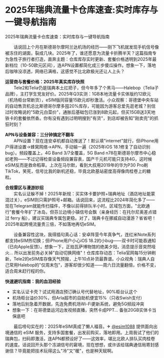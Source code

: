 # 2025年瑞典流量卡仓库速查:实时库存与一键导航指南

2025年瑞典流量卡仓库速查：实时库存与一键导航指南

　　话说回上个月在斯德哥尔摩阿兰达机场的经历——刚下飞机就发现手机信号像被冻住的湖面，裂成几块。2025年了，谁还愿意为流量卡折腾半天？这篇指南专为急性子旅行者打造，直奔主题：仓库库存实时更新、套餐价格透明到2025年最新档位（10-50欧元区间），连APN设置都简化成三步傻瓜操作。想象一下，落地后咖啡没凉透，网络已满格，这感觉不比北欧极光还让人上头？

**运营商与套餐价格：2025年真实库存快照**  
　　Tele2和Telia仍是瑞典本土扛把子，但今年多了个黑马——Halebop（Telia子品牌），主打学生党友好价。2025年Q3实测：1GB本地流量卡实体版约12欧元（机场柜台常断货），eSIM版同容量15欧元却秒激活。小众观察：哥德堡中央车站的自动售货机总比斯德哥尔摩多囤20%库存，可能因为游客总爱先逛老城？别信过时攻略说的"5欧元白菜价"，通胀后基础包已涨到8欧元起，但买15GB送3天地铁卡的套餐依然香。你有没有遇到过明明搜到"有货"，到店却被告知"刚卖完"的抓狂时刻？

**APN与设备兼容：三分钟搞定不翻车**  
　　APN设置？现在连安卓机都自动推送了！默认填"internet"就行，但iPhone用户得进设置→蜂窝网络→APN，手动输一遍（2025年iOS 18.1修复了自动识别bug）。频段覆盖上，4G Band 3/7全覆盖，5G Band n78在斯德哥尔摩市中心稳如老狗——不过记得检查设备频段兼容表，国产千元机可能只支持4G，这时候eSIM反而是救命稻草。上次在马尔默，看到大叔用2019年的华为P30 Pro刷TikTok，笑死，信号比我的新机还稳，毕竟北欧基站密度高得像肉桂卷上的糖粒。

**合规雷区与漫游妙招**  
　　实名认证躲不掉！2025年新规：买实体卡要护照+瑞典地址（酒店地址能蒙混过关），eSIM则只需护照号+邮箱。话说回来，这流程比2024年简化多了——现在Telegram就能传扫描件，不像以前得排队半小时。区域包方面，"北欧通行"套餐今年扩了冰岛，但芬兰边境小镇信号会飘（亲身经历：在托尔尼奥差点错过 ferry 船），建议买瑞典专属包更稳。对了，瑞典卡在挪威自动漫游？省省吧！2025年起跨境流量贵三倍，不如落地再切eSIM。

　　设备兼容性这块，我得插句真心话：安卓阵营今年真争气，连红米Note系列都支持eSIM热切换；但iPhone用户小心iOS 18.2的小bug——双卡时可能吞通知（已向Apple反馈）。想象一下，正拍瓦萨博物馆的绝美夕阳，消息提示音突然哑火... 所以出发前务必关掉"自动切换网络"！仓库库存动态：Telia官网每15分钟刷新，Tele2的eSIM库存像天气预报，上午10点补货最靠谱。小众视角：瑞典人自己常用Halebop的"仅周末包"，游客却很少知道——周六日流量翻倍，价格不变，适合周末赶行程的你。

**快速避坑指南：我的血泪经验**  
- 实名认证卡壳？试试用酒店预订确认号代替地址，90%柜台认这个  
- 机场柜台溢价30%，但Arla超市的自助机便宜15%（只收Swish支付）  
- 落地后别急着开数据，先连免费机场Wi-Fi更新系统，避免5G频段冲突  
- 想象一下：在哥德堡运河边发视频直播，突然卡成PPT... 备张20GB实体卡当保底吧  

　　最后唠句实在的：2025年eSIM真成了懒人福音。✈ [@esim1088](https://t.me/s/esim1088) 提供面向出境通信的 eSIM 服务，支持多国套餐，出发前购买，落地即用。上周我试了他们的瑞典包，扫码即激活，连APN都预设好了——这效率，堪比北欧人排队买肉桂卷的速度。话说回开头那个冻湖信号的窘境，现在想想，或许该给瑞典通信局寄封感谢信？毕竟能把技术玩得这么"冷"又"暖"，也是种天赋啊。